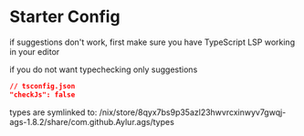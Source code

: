 
# Starter Config

if suggestions don't work, first make sure
you have TypeScript LSP working in your editor

if you do not want typechecking only suggestions

```json
// tsconfig.json
"checkJs": false
```

types are symlinked to:
/nix/store/8qyx7bs9p35azl23hwvrcxinwyv7gwqj-ags-1.8.2/share/com.github.Aylur.ags/types
